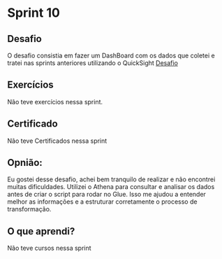 # Sprint 10
## Desafio 
O desafio consistia em fazer um DashBoard com os dados que coletei e tratei nas sprints anteriores utilizando o QuickSight
[Desafio](./Desafios/)

## Exercícios 
Não teve exercícios nessa sprint.

## Certificado 
Não teve Certificados nessa sprint

## Opnião:
Eu gostei desse desafio, achei bem tranquilo de realizar e não encontrei muitas dificuldades. Utilizei o Athena para consultar e analisar os dados antes de criar o script para rodar no Glue. Isso me ajudou a entender melhor as informações e a estruturar corretamente o processo de transformação.

## O que aprendi?
Não teve cursos nessa sprint